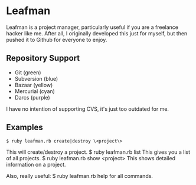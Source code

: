 Leafman
===============
Leafman is a project manager, particularly useful if you are a freelance hacker like me. After all, I originally developed this just for myself, but then pushed it to Github for everyone to enjoy.

Repository Support
-----------------------
* Git (green)
* Subversion (blue)
* Bazaar (yellow)
* Mercurial (cyan)
* Darcs (purple)

I have no intention of supporting CVS, it's just too outdated for me.

Examples
--------------------
    $ ruby leafman.rb create|destroy \<project\>
This will create/destroy a project.
    $ ruby leafman.rb list
This gives you a list of all projects.
    $ ruby leafman.rb show \<project\>
This shows detailed information on a project.

Also, really useful:
    $ ruby leafman.rb help
for all commands.

